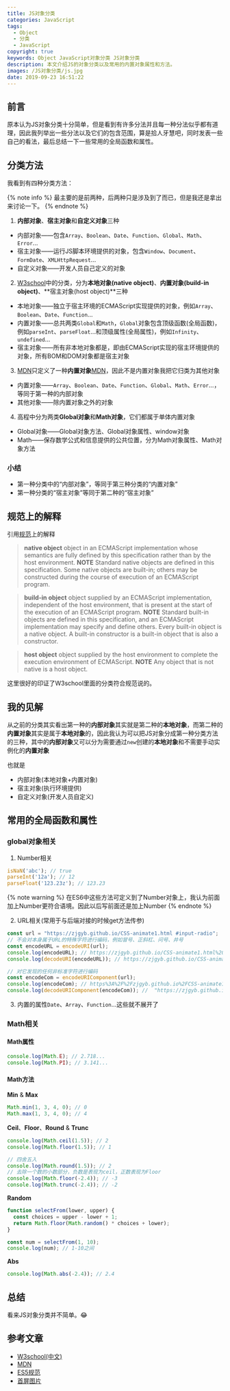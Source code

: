 ```yaml
---
title: JS对象分类
categories: JavaScript
tags:
  - Object
  - 分类
  - JavaScript
copyright: true
keywords: Object JavaScript对象分类 JS对象分类
description: 本文介绍JS的对象分类以及常用的内置对象属性和方法。
images: /JS对象分类/js.jpg
date: 2019-09-23 16:51:22
---
```



## 前言

原本认为JS对象分类十分简单，但是看到有许多分法并且每一种分法似乎都有道理，因此我列举出一些分法以及它们的包含范围，算是拾人牙慧吧，同时发表一些自己的看法，最后总结一下一些常用的全局函数和属性。

## 分类方法

我看到有四种分类方法：

{% note info %}
最主要的是前两种，后两种只是涉及到了而已，但是我还是拿出来讨论一下。
{% endnote %}

1. **内部对象**、**宿主对象**和**自定义对象**三种
  + 内部对象——包含`Array`、`Boolean`、`Date`、`Function`、`Global`、`Math`、`Error`...
  + 宿主对象——运行JS脚本环境提供的对象，包含`Window`、`Document`、`FormDate`、`XMLHttpRequest`...
  + 自定义对象——开发人员自己定义的对象

2. [W3school](https://www.w3school.com.cn/js/pro_js_object_types.asp)中的分类，分为**本地对象(native object)**、**内置对象(build-in object)**、**宿主对象(host object)**三种
  + 本地对象——独立于宿主环境的ECMAScript实现提供的对象，例如`Array`、`Boolean`、`Date`、`Function`...
  + 内置对象——总共两类`Global`和`Math`，`Global`对象包含顶级函数(全局函数)，例如`parseInt`、`parseFloat`...和顶级属性(全局属性)，例如`Infinity`、`undefined`...
  + 宿主对象——所有非本地对象都是，即由ECMAScript实现的宿主环境提供的对象，所有BOM和DOM对象都是宿主对象

3. [MDN](https://developer.mozilla.org/en-US/docs/Web/JavaScript)只定义了一种**内置对象**[MDN](https://developer.mozilla.org/en-US/docs/Web/JavaScript/Reference/Global_Objects)，因此不是内置对象我把它归类为其他对象
  + 内置对象——`Array`、`Boolean`、`Date`、`Function`、`Global`、`Math`、`Error`...，等同于第一种的内部对象
  + 其他对象——除内置对象之外的对象

4. 高程中分为两类**Global对象**和**Math对象**，它们都属于单体内置对象
  + Global对象——Global对象方法、Global对象属性、window对象
  + Math——保存数学公式和信息提供的公共位置，分为Math对象属性、Math对象方法

### 小结

+ 第一种分类中的“内部对象”，等同于第三种分类的“内置对象”
+ 第一种分类的“宿主对象”等同于第二种的“宿主对象”

## 规范上的解释

引用[规范](http://es5.github.io/#x4.3.6)上的解释

> **native object**
> object in an ECMAScript implementation whose semantics are fully defined by this specification rather than by the host environment.
> **NOTE**  Standard native objects are defined in this specification. Some native objects are built-in; others may be constructed during the course of execution of an ECMAScript program.

> **build-in object**
> object supplied by an ECMAScript implementation, independent of the host environment, that is present at the start of the execution of an ECMAScript program.
> **NOTE** Standard built-in objects are defined in this specification, and an ECMAScript implementation may specify and define others. Every built-in object is a native object. A built-in constructor is a built-in object that is also a constructor.

> **host object**
> object supplied by the host environment to complete the execution environment of ECMAScript.
> **NOTE** Any object that is not native is a host object.

这里很好的印证了W3school里面的分类符合规范说的。

## 我的见解

从之前的分类其实看出第一种的**内部对象**其实就是第二种的**本地对象**，而第二种的**内置对象**其实是属于**本地对象**的，因此我认为可以把JS对象分成第一种分类方法的三种，其中的**内部对象**又可以分为需要通过`new`创建的**本地对象**和不需要手动实例化的**内置对象**

也就是

+ 内部对象(本地对象+内置对象)
+ 宿主对象(执行环境提供)
+ 自定义对象(开发人员自定义)

## 常用的全局函数和属性

### global对象相关

1. Number相关

```js js
isNaN('abc'); // true
parseInt('12a'); // 12
parseFloat('123.23z'); // 123.23
```

{% note warning %}
在ES6中这些方法可定义到了Number对象上，我认为前面加上Number更符合语境。因此以后写前面还是加上Number
{% endnote %}

2. URL相关(常用于与后端对接的时候get方法传参)

```js js
const url = "https://zjgyb.github.io/CSS-animate1.html #input-radio";
// 不会对本身属于URL的特殊字符进行编码，例如冒号、正斜杠、问号、井号
const encodeURL = encodeURI(url);
console.log(encodeURL); // https://zjgyb.github.io/CSS-animate1.html%20#input-radio
console.log(decodeURI(encodeURL)); // https://zjgyb.github.io/CSS-animate1.html #input-radio

// 对它发现的任何非标准字符进行编码
const encodeCom = encodeURIComponent(url);
console.log(encodeCom); // https%3A%2F%2Fzjgyb.github.io%2FCSS-animate1.html%23input-radio
console.log(decodeURIComponent(encodeCom)); //  "https://zjgyb.github.io/CSS-animate1.html #input-radio"
```

3. 内置的属性`Date`、`Array`、`Function`...这些就不展开了

### Math相关

#### Math属性

```js js
console.log(Math.E); // 2.718...
console.log(Math.PI); // 3.141...
```

#### Math方法

**Min** & **Max**

```js js
Math.min(1, 3, 4, 0); // 0
Math.max(1, 3, 4, 0); // 4
```

**Ceil**、**Floor**、**Round** & **Trunc**
```js js
console.log(Math.ceil(1.5)); // 2
console.log(Math.floor(1.5)); // 1

// 四舍五入
console.log(Math.round(1.5)); // 2
// 去除一个数的小数部分，负数是表现为ceil，正数表现为Floor
console.log(Math.floor(-2.4)); // -3
console.log(Math.trunc(-2.4)); // -2
```

**Random**

```js js
function selectFrom(lower, upper) {
  const choices = upper - lower + 1;
  return Math.floor(Math.random() * choices + lower);
}

const num = selectFrom(1, 10);
console.log(num); // 1-10之间
```

**Abs**

```js js
console.log(Math.abs(-2.4)); // 2.4
```

## 总结

看来JS对象分类并不简单。:joy:

## 参考文章

+ [W3school(中文)](https://www.w3school.com.cn/js/pro_js_object_types.asp)
+ [MDN](https://developer.mozilla.org/en-US/docs/Web/JavaScript)
+ [ES5规范](http://es5.github.io/#x4.3.6)
+ [首屏图片](https://www.creativebloq.com/features/12-common-javascript-questions-answered)
